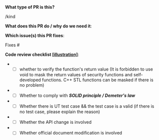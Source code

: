 <!--  Thanks for sending a pull request!  Here are some tips for you:

1) If this is your first time, please read our contributor guidelines: https://gitee.com/mindspore/mindspore-lite/blob/master/CONTRIBUTING.md

2) If you want to contribute your code but don't know who will review and merge, please add label `mindspore-assistant` to the pull request, we will find and do it as soon as possible.
-->

**What type of PR is this?**
<!-- 
Choose one label from `bug`, `task`, `feature` and `refactor`, and replace `<label>` below the comment block. 

If this pr is not only bugfix/task/feature and also a refactor, you can append `/kind refactor` label after `/kind bug`, `/kind task` and `/kind feature`.
-->
/kind <label>


**What does this PR do / why do we need it**:


**Which issue(s) this PR fixes**:
<!-- 
*Automatically closes linked issue when PR is merged.
Usage: `Fixes #<issue number>`, or `Fixes (paste link of issue)`.
-->
Fixes #


**Code review checklist [[illustration]](https://gitee.com/mindspore/community/blob/master/security/code_review_checklist_mechanism.md)**:

+ - [ ] whether to verify the function's return value (It is forbidden to use void to mask the return values of security functions and self-developed functions. C++ STL functions can be masked if there is no problem)
+ - [ ] Whether to comply with ***SOLID principle / Demeter's law***
+ - [ ] Whether there is UT test case && the test case is a valid (if there is no test case, please explain the reason)
+ - [ ] Whether the API change is involved
+ - [ ] Whether official document modification is involved

<!-- **Special notes for your reviewers**: -->
<!-- + - [ ] Whether it causes forward compatibility failure -->
<!-- + - [ ] Whether the dependent third-party library change is involved -->
